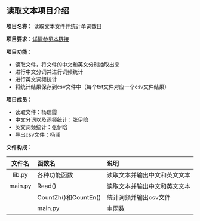 ## 读取文本项目介绍 ##
**项目名称：** 读取文本文件并统计单词数目

**项目要求：**[详情参见本链接](https://github.com/superxiaoqiang/blcu_py_nlp/blob/master/week4_Python_Basics_3.md)

**项目功能：**
- 读取文件，将文件的中文和英文分别抽取出来
- 进行中文分词并进行词频统计
- 进行英文词频统计
- 将统计结果保存到csv文件中（每个txt文件对应一个csv文件结果）

**项目成员：**
- 读取文件：杨瑞霞
- 中文分词以及词频统计：张伊晗
- 英文词频统计：张伊晗
- 导出csv文件：杨澜

**文件构成：**

| 文件名 | 函数名 | 说明 | 
| :---: | :--- | :--- | 
| lib.py | 各种功能函数 | 读取文本并输出中文和英文文本 | 
| main.py | Read() | 读取文本并输出中文和英文文本 | 
|  | CountZh()和CountEn() | 统计词频并输出csv文件 | 
|  | main.py | 主函数 | 


